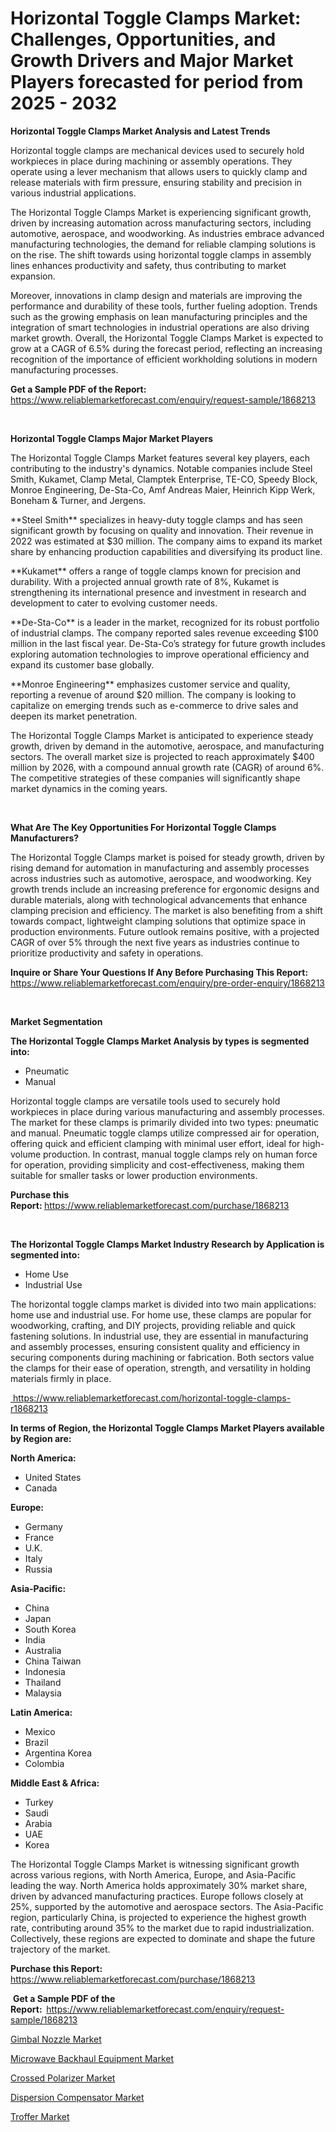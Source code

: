 <p><h1>Horizontal Toggle Clamps Market: Challenges, Opportunities, and Growth Drivers and Major Market Players forecasted for period from 2025 - 2032</h1></p><p><strong>Horizontal Toggle Clamps Market Analysis and Latest Trends</strong></p>
<p><p>Horizontal toggle clamps are mechanical devices used to securely hold workpieces in place during machining or assembly operations. They operate using a lever mechanism that allows users to quickly clamp and release materials with firm pressure, ensuring stability and precision in various industrial applications.</p><p>The Horizontal Toggle Clamps Market is experiencing significant growth, driven by increasing automation across manufacturing sectors, including automotive, aerospace, and woodworking. As industries embrace advanced manufacturing technologies, the demand for reliable clamping solutions is on the rise. The shift towards using horizontal toggle clamps in assembly lines enhances productivity and safety, thus contributing to market expansion.</p><p>Moreover, innovations in clamp design and materials are improving the performance and durability of these tools, further fueling adoption. Trends such as the growing emphasis on lean manufacturing principles and the integration of smart technologies in industrial operations are also driving market growth. Overall, the Horizontal Toggle Clamps Market is expected to grow at a CAGR of 6.5% during the forecast period, reflecting an increasing recognition of the importance of efficient workholding solutions in modern manufacturing processes.</p></p>
<p><strong>Get a Sample PDF of the Report:&nbsp;</strong> <a href="https://www.reliablemarketforecast.com/enquiry/request-sample/1868213?utm_campaign=1170&utm_medium=2&utm_source=Github&utm_content=ia&utm_term=10042025&utm_id=horizontal-toggle-clamps">https://www.reliablemarketforecast.com/enquiry/request-sample/1868213</a></p>
<p>&nbsp;</p>
<p><strong>Horizontal Toggle Clamps Major Market Players</strong></p>
<p><p>The Horizontal Toggle Clamps Market features several key players, each contributing to the industry's dynamics. Notable companies include Steel Smith, Kukamet, Clamp Metal, Clamptek Enterprise, TE-CO, Speedy Block, Monroe Engineering, De-Sta-Co, Amf Andreas Maier, Heinrich Kipp Werk, Boneham & Turner, and Jergens.</p><p>**Steel Smith** specializes in heavy-duty toggle clamps and has seen significant growth by focusing on quality and innovation. Their revenue in 2022 was estimated at $30 million. The company aims to expand its market share by enhancing production capabilities and diversifying its product line.</p><p>**Kukamet** offers a range of toggle clamps known for precision and durability. With a projected annual growth rate of 8%, Kukamet is strengthening its international presence and investment in research and development to cater to evolving customer needs.</p><p>**De-Sta-Co** is a leader in the market, recognized for its robust portfolio of industrial clamps. The company reported sales revenue exceeding $100 million in the last fiscal year. De-Sta-Co’s strategy for future growth includes exploring automation technologies to improve operational efficiency and expand its customer base globally.</p><p>**Monroe Engineering** emphasizes customer service and quality, reporting a revenue of around $20 million. The company is looking to capitalize on emerging trends such as e-commerce to drive sales and deepen its market penetration.</p><p>The Horizontal Toggle Clamps Market is anticipated to experience steady growth, driven by demand in the automotive, aerospace, and manufacturing sectors. The overall market size is projected to reach approximately $400 million by 2026, with a compound annual growth rate (CAGR) of around 6%. The competitive strategies of these companies will significantly shape market dynamics in the coming years.</p></p>
<p>&nbsp;</p>
<p><strong>What Are The Key Opportunities For Horizontal Toggle Clamps Manufacturers?</strong></p>
<p><p>The Horizontal Toggle Clamps market is poised for steady growth, driven by rising demand for automation in manufacturing and assembly processes across industries such as automotive, aerospace, and woodworking. Key growth trends include an increasing preference for ergonomic designs and durable materials, along with technological advancements that enhance clamping precision and efficiency. The market is also benefiting from a shift towards compact, lightweight clamping solutions that optimize space in production environments. Future outlook remains positive, with a projected CAGR of over 5% through the next five years as industries continue to prioritize productivity and safety in operations.</p></p>
<p><strong>Inquire or Share Your Questions If Any Before Purchasing This Report:</strong> <a href="https://www.reliablemarketforecast.com/enquiry/pre-order-enquiry/1868213?utm_campaign=1170&utm_medium=2&utm_source=Github&utm_content=ia&utm_term=10042025&utm_id=horizontal-toggle-clamps">https://www.reliablemarketforecast.com/enquiry/pre-order-enquiry/1868213</a></p>
<p>&nbsp;</p>
<p><strong>Market Segmentation</strong></p>
<p><strong>The Horizontal Toggle Clamps Market Analysis by types is segmented into:</strong></p>
<p><ul><li>Pneumatic</li><li>Manual</li></ul></p>
<p><p>Horizontal toggle clamps are versatile tools used to securely hold workpieces in place during various manufacturing and assembly processes. The market for these clamps is primarily divided into two types: pneumatic and manual. Pneumatic toggle clamps utilize compressed air for operation, offering quick and efficient clamping with minimal user effort, ideal for high-volume production. In contrast, manual toggle clamps rely on human force for operation, providing simplicity and cost-effectiveness, making them suitable for smaller tasks or lower production environments.</p></p>
<p><strong>Purchase this Report:&nbsp;</strong><a href="https://www.reliablemarketforecast.com/purchase/1868213?utm_campaign=1170&utm_medium=2&utm_source=Github&utm_content=ia&utm_term=10042025&utm_id=horizontal-toggle-clamps">https://www.reliablemarketforecast.com/purchase/1868213</a></p>
<p>&nbsp;</p>
<p><strong>The Horizontal Toggle Clamps Market Industry Research by Application is segmented into:</strong></p>
<p><ul><li>Home Use</li><li>Industrial Use</li></ul></p>
<p><p>The horizontal toggle clamps market is divided into two main applications: home use and industrial use. For home use, these clamps are popular for woodworking, crafting, and DIY projects, providing reliable and quick fastening solutions. In industrial use, they are essential in manufacturing and assembly processes, ensuring consistent quality and efficiency in securing components during machining or fabrication. Both sectors value the clamps for their ease of operation, strength, and versatility in holding materials firmly in place.</p></p>
<p><a href="https://www.reliablemarketforecast.com/horizontal-toggle-clamps-r1868213?utm_campaign=1170&utm_medium=2&utm_source=Github&utm_content=ia&utm_term=10042025&utm_id=horizontal-toggle-clamps">&nbsp;https://www.reliablemarketforecast.com/horizontal-toggle-clamps-r1868213</a></p>
<p><strong>In terms of Region, the Horizontal Toggle Clamps Market Players available by Region are:</strong></p>
<p>
    <p> <strong> North America: </strong>
        <ul>
            <li>United States</li>
            <li>Canada</li>
        </ul>
        </p> 
    <p> <strong> Europe: </strong>
        <ul>
            <li>Germany</li>
            <li>France</li>
            <li>U.K.</li>
            <li>Italy</li>
            <li>Russia</li>
        </ul>
        </p> 
    <p> <strong> Asia-Pacific: </strong>
        <ul>
            <li>China</li>
            <li>Japan</li>
            <li>South Korea</li>
            <li>India</li>
            <li>Australia</li>
            <li>China Taiwan</li>
            <li>Indonesia</li>
            <li>Thailand</li>
            <li>Malaysia</li>
        </ul>
        </p> 
    <p> <strong> Latin America: </strong>
        <ul>
            <li>Mexico</li>
            <li>Brazil</li>
            <li>Argentina Korea</li>
            <li>Colombia</li>
        </ul>
        </p> 
    <p> <strong> Middle East & Africa: </strong>
        <ul>
            <li>Turkey</li>
            <li>Saudi</li>
            <li>Arabia</li>
            <li>UAE</li>
            <li>Korea</li>
        </ul>
    </p>
    </p>
<p><p>The Horizontal Toggle Clamps Market is witnessing significant growth across various regions, with North America, Europe, and Asia-Pacific leading the way. North America holds approximately 30% market share, driven by advanced manufacturing practices. Europe follows closely at 25%, supported by the automotive and aerospace sectors. The Asia-Pacific region, particularly China, is projected to experience the highest growth rate, contributing around 35% to the market due to rapid industrialization. Collectively, these regions are expected to dominate and shape the future trajectory of the market.</p></p>
<p><strong>Purchase this Report: </strong><a href="https://www.reliablemarketforecast.com/purchase/1868213?utm_campaign=1170&utm_medium=2&utm_source=Github&utm_content=ia&utm_term=10042025&utm_id=horizontal-toggle-clamps">https://www.reliablemarketforecast.com/purchase/1868213</a></p>
<p>&nbsp;<strong>Get a Sample PDF of the Report:&nbsp;&nbsp;</strong><a href="https://www.reliablemarketforecast.com/enquiry/request-sample/1868213?utm_campaign=1170&utm_medium=2&utm_source=Github&utm_content=ia&utm_term=10042025&utm_id=horizontal-toggle-clamps">https://www.reliablemarketforecast.com/enquiry/request-sample/1868213</a></p>
<p><strong></strong></p>
<p><p><a href="https://github.com/guinoopandam/Market-Research-Report-List-1/blob/main/gimbal-nozzle-market.md?utm_campaign=1170&utm_medium=2&utm_source=Github&utm_content=ia&utm_term=10042025&utm_id=horizontal-toggle-clamps">Gimbal Nozzle Market</a></p><p><a href="https://github.com/lisaeichler20775/Market-Research-Report-List-1/blob/main/microwave-backhaul-equipment-market.md?utm_campaign=1170&utm_medium=2&utm_source=Github&utm_content=ia&utm_term=10042025&utm_id=horizontal-toggle-clamps">Microwave Backhaul Equipment Market</a></p><p><a href="https://github.com/rushanday/Market-Research-Report-List-1/blob/main/crossed-polarizer-market.md?utm_campaign=1170&utm_medium=2&utm_source=Github&utm_content=ia&utm_term=10042025&utm_id=horizontal-toggle-clamps">Crossed Polarizer Market</a></p><p><a href="https://github.com/carylgrinko/Market-Research-Report-List-1/blob/main/dispersion-compensator-market.md?utm_campaign=1170&utm_medium=2&utm_source=Github&utm_content=ia&utm_term=10042025&utm_id=horizontal-toggle-clamps">Dispersion Compensator Market</a></p><p><a href="https://github.com/leyesamilej/Market-Research-Report-List-1/blob/main/troffer-market.md?utm_campaign=1170&utm_medium=2&utm_source=Github&utm_content=ia&utm_term=10042025&utm_id=horizontal-toggle-clamps">Troffer Market</a></p></p>